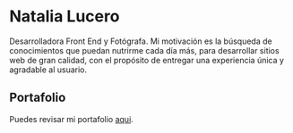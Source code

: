 # Natalia Lucero 
Desarrolladora Front End y Fotógrafa. Mi motivación es la búsqueda de conocimientos que puedan nutrirme cada día más, para desarrollar sitios web de gran calidad, con el propósito de entregar una experiencia única y agradable al usuario.

## Portafolio
Puedes revisar mi portafolio [aqui](https://natalialt.github.io/Natalia/).


